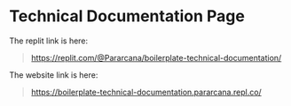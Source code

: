 # Technical Documentation Page

The replit link is here:
> https://replit.com/@Pararcana/boilerplate-technical-documentation/

The website link is here:
> https://boilerplate-technical-documentation.pararcana.repl.co/
